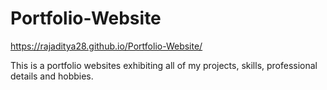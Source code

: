 # Portfolio-Website

https://rajaditya28.github.io/Portfolio-Website/

This is a portfolio websites exhibiting all of my projects, skills, professional details and hobbies.
